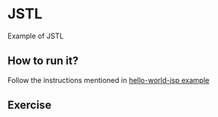 # JSTL
Example of JSTL

## How to run it?
Follow the instructions mentioned in [hello-world-jsp example](../00_hello-world-jsp/README.md)

## Exercise
